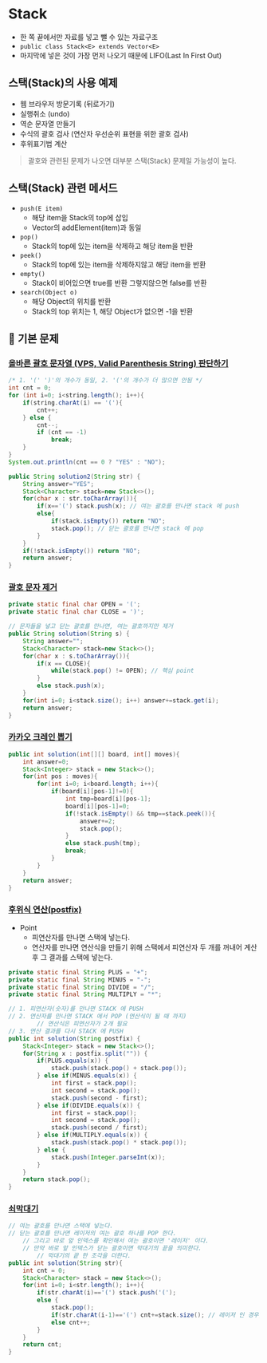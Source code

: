 # Stack

- 한 쪽 끝에서만 자료를 넣고 뺄 수 있는 자료구조
- `public class Stack<E> extends Vector<E>`
- 마지막에 넣은 것이 가장 먼저 나오기 때문에 LIFO(Last In First Out)

## 스택(Stack)의 사용 예제

- 웹 브라우저 방문기록 (뒤로가기)
- 실행취소 (undo)
- 역순 문자열 만들기
- 수식의 괄호 검사 (연산자 우선순위 표현을 위한 괄호 검사)
- 후위표기법 계산

> 괄호와 관련된 문제가 나오면 대부분 스택(Stack) 문제일 가능성이 높다.

## 스택(Stack) 관련 메서드

* `push(E item)`
  * 해당 item을 Stack의 top에 삽입
  * Vector의 addElement(item)과 동일
* `pop()`
  * Stack의 top에 있는 item을 삭제하고 해당 item을 반환
* `peek()`
  * Stack의 top에 있는 item을 삭제하지않고 해당 item을 반환
* `empty()`
  * Stack이 비어있으면 true를 반환 그렇지않으면 false를 반환 
* `search(Object o)`
  * 해당 Object의 위치를 반환
  * Stack의 top 위치는 1, 해당 Object가 없으면 -1을 반환

## 🔑 기본 문제

### [올바른 괄호 문자열 (VPS, Valid Parenthesis String) 판단하기](https://github.com/BAEKJungHo/algorithms/blob/master/src/src/main/java/inflearn/stack/vps/Main.java)

```java
/* 1. '(' ')'의 개수가 동일, 2. '('의 개수가 더 많으면 안됨 */
int cnt = 0;
for (int i=0; i<string.length(); i++){
    if(string.charAt(i) == '('){
        cnt++;
    } else {
        cnt--;
        if (cnt == -1)
            break;
    }
}
System.out.println(cnt == 0 ? "YES" : "NO");
```

```java
public String solution2(String str) {
    String answer="YES";
    Stack<Character> stack=new Stack<>();
    for(char x : str.toCharArray()){
        if(x=='(') stack.push(x); // 여는 괄호를 만나면 stack 에 push
        else{
            if(stack.isEmpty()) return "NO";
            stack.pop(); // 닫는 괄호를 만나면 stack 에 pop
        }
    }
    if(!stack.isEmpty()) return "NO";
    return answer;
}
```

### [괄호 문자 제거](https://github.com/BAEKJungHo/algorithms/blob/master/src/src/main/java/inflearn/stack/removeparenthesis/Main.java)

```java
private static final char OPEN = '(';
private static final char CLOSE = ')';

// 문자들을 넣고 닫는 괄호를 만나면, 여는 괄호까지만 제거
public String solution(String s) {
    String answer="";
    Stack<Character> stack=new Stack<>();
    for(char x : s.toCharArray()){
        if(x == CLOSE){
            while(stack.pop() != OPEN); // 핵심 point
        }
        else stack.push(x);
    }
    for(int i=0; i<stack.size(); i++) answer+=stack.get(i);
    return answer;
}
```

### [카카오 크레인 뽑기](https://github.com/BAEKJungHo/algorithms/blob/master/src/src/main/java/inflearn/stack/kakaocrain/Main.java)

```java
public int solution(int[][] board, int[] moves){
    int answer=0;
    Stack<Integer> stack = new Stack<>();
    for(int pos : moves){
        for(int i=0; i<board.length; i++){
            if(board[i][pos-1]!=0){
                int tmp=board[i][pos-1];
                board[i][pos-1]=0;
                if(!stack.isEmpty() && tmp==stack.peek()){
                    answer+=2;
                    stack.pop();
                }
                else stack.push(tmp);
                break;
            }
        }
    }
    return answer;
}
```

### [후위식 연산(postfix)](https://github.com/BAEKJungHo/algorithms/blob/master/src/src/main/java/inflearn/stack/postfix/Main.java)

- Point
  - 피연산자를 만나면 스택에 넣는다.
  - 연산자를 만나면 연산식을 만들기 위해 스택에서 피연산자 두 개를 꺼내어 계산 후 그 결과를 스택에 넣는다.

```java
private static final String PLUS = "+";
private static final String MINUS = "-";
private static final String DIVIDE = "/";
private static final String MULTIPLY = "*";

// 1. 피연산자(숫자)를 만나면 STACK 에 PUSH
// 2. 연산자를 만나면 STACK 에서 POP (연산식이 될 때 까지)
        // 연산식은 피연산자가 2개 필요
// 3. 연산 결과를 다시 STACK 에 PUSH
public int solution(String postfix) {
    Stack<Integer> stack = new Stack<>();
    for(String x : postfix.split("")) {
        if(PLUS.equals(x)) {
            stack.push(stack.pop() + stack.pop());
        } else if(MINUS.equals(x)) {
            int first = stack.pop();
            int second = stack.pop();
            stack.push(second - first);
        } else if(DIVIDE.equals(x)) {
            int first = stack.pop();
            int second = stack.pop();
            stack.push(second / first);
        } else if(MULTIPLY.equals(x)) {
            stack.push(stack.pop() * stack.pop());
        } else {
            stack.push(Integer.parseInt(x));
        }
    }
    return stack.pop();
}
```

### [쇠막대기](https://github.com/BAEKJungHo/algorithms/blob/master/src/src/main/java/inflearn/stack/ironstick/Main.java)

```java
// 여는 괄호를 만나면 스택에 넣는다.
// 닫는 괄호를 만나면 레이저의 여는 괄호 하나를 POP 한다.
    // 그리고 바로 앞 인덱스를 확인해서 여는 괄호이면 '레이저' 이다.
    // 만약 바로 앞 인덱스가 닫는 괄호이면 막대기의 끝을 의미한다.
        // 막대기의 끝 한 조각을 더한다.
public int solution(String str){
    int cnt = 0;
    Stack<Character> stack = new Stack<>();
    for(int i=0; i<str.length(); i++){
        if(str.charAt(i)=='(') stack.push('(');
        else {
            stack.pop();
            if(str.charAt(i-1)=='(') cnt+=stack.size(); // 레이저 인 경우, stack.size() 는 레이저로 잘린 조각을 의미한다.
            else cnt++;
        }
    }
    return cnt;
}
```
